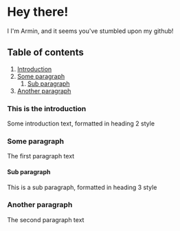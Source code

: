 # Hey there!
I
I'm Armin, and it seems you've stumbled upon my github!
## Table of contents
1. [Introduction](#introduction)
2. [Some paragraph](#paragraph1)
    1. [Sub paragraph](#subparagraph1)
3. [Another paragraph](#paragraph2)

### This is the introduction <a name="introduction"></a>
Some introduction text, formatted in heading 2 style

### Some paragraph <a name="paragraph1"></a>
The first paragraph text

#### Sub paragraph <a name="subparagraph1"></a>
This is a sub paragraph, formatted in heading 3 style

### Another paragraph <a name="paragraph2"></a>
The second paragraph text